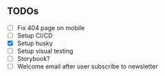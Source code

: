 
## TODOs

- [ ] Fix 404 page on mobile
- [ ] Setup CI/CD
- [x] Setup husky
- [ ] Setup visual testing
- [ ] Storybook?
- [ ] Welcome email after user subscribe to newsletter
